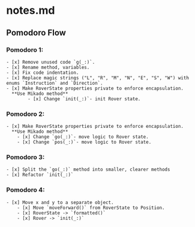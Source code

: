 # notes.md

## Pomodoro Flow

### Pomodoro 1:
    - [x] Remove unused code `g(_:)`.
    - [x] Rename method, variables.
    - [x] Fix code indentation.
    - [x] Replace magic strings ("L", "R", "M", "N", "E", "S", "W") with enums `Instruction` and `Direction`.
    - [x] Make RoverState properties private to enforce encapsulation.
      **Use Mikado method**
            - [x] Change `init(_:)`- init Rover state.
            
### Pomodoro 2: 
    - [x] Make RoverState properties private to enforce encapsulation.
      **Use Mikado method**            
        - [x] Change `go(_:)`- move logic to Rover state.
        - [x] Change `pos(_:)`- move logic to Rover state.
        
### Pomodoro 3: 
    - [x] Split the `go(_:)` method into smaller, clearer methods
    - [x] Refactor `init(_:)`
    
### Pomodoro 4: 
    - [x] Move x and y to a separate object.
        - [x] Move `moveForward()` from RoverState to Position.
        - [x] RoverState -> `formatted()`
        - [x] Rover -> `init(_:)`
     

    

